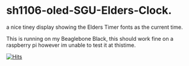 # sh1106-oled-SGU-Elders-Clock.
a nice tiney display showing the Elders Timer fonts as the current time. 

This is running on my Beaglebone Black, this should work fine on a raspberry pi however im unable to test it at thistime.




[![Hits](https://hits.sh/github.com/MilesBDyson/sh1106-oled-SGU-Elders-Clock.svg)](https://hits.sh/github.com/MilesBDyson/sh1106-oled-SGU-Elders-Clock/)
